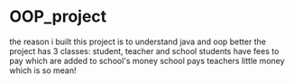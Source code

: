 # OOP_project
the reason i built this project is to understand java and oop better
the project has 3 classes: student, teacher and school
students have fees to pay which are added to school's money 
school pays teachers little money which is so mean!
